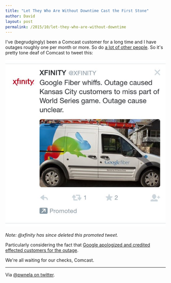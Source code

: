 ```yaml
---
title: "Let They Who Are Without Downtime Cast the First Stone"
author: David
layout: post
permalink: /2015/10/let-they-who-are-without-downtime
---
```


I've (begrudgingly) been a Comcast customer for a long time and I have outages roughly one per month or more. So do [a lot of other people](https://twitter.com/hashtag/comcastoutage). So it's pretty tone deaf of Comcast to tweet this:

![@Xfinity on twitter: "Google Fiber whiffs. Outage caused Kansas City customers to miss part of World Series game. Outage cause unclear."](/post-images/comcast-google-fiber-tweet.jpg)

_Note: @xfinity has since deleted this promoted tweet._

Particularly considering the fact that [Google apologized and credited effected customers for the outage](http://www.pcmech.com/article/google-fiber-goes-down-in-kc-during-world-series-gives-customers-2-days-credit/).

We're all waiting for our checks, Comcast.

---

Via [@pwnela on twitter](https://twitter.com/pwnela/status/660269644369010692).
